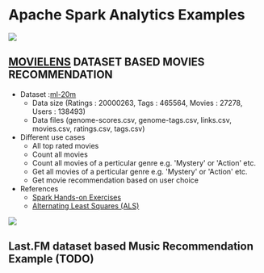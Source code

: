 # Apache Spark Analytics Examples  

![](https://github.com/inbravo/spark-examples/blob/master/docs/images/ml.png)
##  [MOVIELENS](http://movielens.org) DATASET BASED MOVIES RECOMMENDATION
- 	Dataset :[ml-20m](http://files.grouplens.org/datasets/movielens/ml-20m.zip) 
	- 	Data size (Ratings : 20000263, Tags : 465564, Movies : 27278, Users : 138493) 
	- 	Data files (genome-scores.csv, genome-tags.csv, links.csv, movies.csv, ratings.csv, tags.csv)
- 	Different use cases
	-	All top rated movies
	-	Count all movies
	-	Count all movies of a perticular genre e.g. 'Mystery' or 'Action' etc.
	-	Get all movies of a perticular genre e.g. 'Mystery' or 'Action' etc.
	-	Get movie recommendation based on user choice
- 	References
	-	[Spark Hands-on Exercises](https://databricks-training.s3.amazonaws.com/movie-recommendation-with-mllib.html)
	-	[Alternating Least Squares (ALS)](https://bugra.github.io/work/notes/2014-04-19/alternating-least-squares-method-for-collaborative-filtering)

![](https://github.com/inbravo/spark-examples/blob/master/docs/images/lf.png)
##  Last.FM dataset based Music Recommendation Example (TODO)
